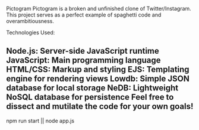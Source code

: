 Pictogram
Pictogram is a broken and unfinished clone of Twitter/Instagram. This project serves as a perfect example of spaghetti code and overambitiousness.

Technologies Used:

Node.js: Server-side JavaScript runtime
JavaScript: Main programming language
HTML/CSS: Markup and styling
EJS: Templating engine for rendering views
Lowdb: Simple JSON database for local storage
NeDB: Lightweight NoSQL database for persistence
Feel free to dissect and mutilate the code for your own goals!
-----------------------------
npm run start || node app.js

